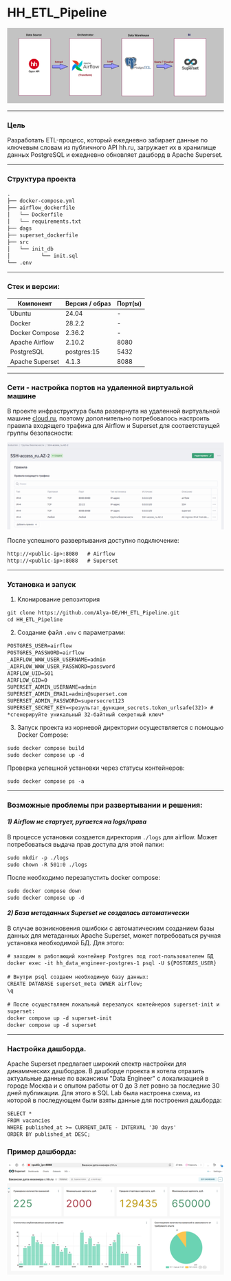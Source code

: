 # HH_ETL_Pipeline

![ETL_schema](https://github.com/Alya-DE/HH_ETL_Pipeline/blob/main/png/ETL_schema.png)

---
### Цель
Разработать ETL-процесс, который ежедневно забирает данные по ключевым словам из публичного API hh.ru, загружает их в хранилище данных PostgreSQL и ежедневно обновляет дашборд в Apache Superset.

---
### Структура проекта
```
.
├── docker-compose.yml
├── airflow_dockerfile
│   └── Dockerfile
│   └── requirements.txt
├── dags
├── superset_dockerfile
├── src
│   └── init_db
│          └── init.sql
└── .env
```

---
### Стек и версии:

|    Компонент    |           Версия / образ          |     Порт(ы)     |
| --------------- | --------------------------------- | --------------- |
| Ubuntu          |               24.04               |        -        |
| Docker          |               28.2.2              |        -        |
| Docker Compose  |               2.36.2              |        -        |
| Apache Airflow  |               2.10.2              |       8080      |
| PostgreSQL      |            postgres:15            |       5432      |
| Apache Superset |               4.1.3               |       8088      |

---
### Сети - настройка портов на удаленной виртуальной машине
В проекте инфраструктура была развернута на удаленной виртуальной машине [cloud.ru](https://cloud.ru/), поэтому дополнительно потребовалось настроить правила входящего трафика для Airflow и Superset для соответствущей группы безопасности:

![VM_rules.png](https://github.com/Alya-DE/HH_ETL_Pipeline/blob/main/png/VM_rules.png)

После успешного развертывания доступно подключение:
```
http://<public-ip>:8080   # Airflow
http://<public-ip>:8088   # Superset
```

---
### Установка и запуск
1. Клонирование репозитория
```b
git clone https://github.com/Alya-DE/HH_ETL_Pipeline.git
cd HH_ETL_Pipeline
```

2. Создание файл `.env` с параметрами:
```
POSTGRES_USER=airflow 
POSTGRES_PASSWORD=airflow
_AIRFLOW_WWW_USER_USERNAME=admin
_AIRFLOW_WWW_USER_PASSWORD=password
AIRFLOW_UID=501
AIRFLOW_GID=0 
SUPERSET_ADMIN_USERNAME=admin 
SUPERSET_ADMIN_EMAIL=admin@superset.com 
SUPERSET_ADMIN_PASSWORD=supersecret123 
SUPERSET_SECRET_KEY=<результат_функции_secrets.token_urlsafe(32)> # *сгенерируйте уникальный 32-байтный секретный ключ*
```

3. Запуск проекта из корневой директории осуществляется с помощью Docker Compose:
```
sudo docker compose build
sudo docker compose up -d
```

Проверка успешной установки через статусы контейнеров:
```
sudo docker compose ps -a
```

---
### Возможные проблемы при развертывании и решения:
#### *1) Airflow не стартует, ругается на logs/права*

В процессе установки создается директория `./logs` для airflow. Может потребоваться выдача прав доступа для этой папки:
```
sudo mkdir -p ./logs
sudo chown -R 501:0 ./logs
```

После необходимо перезапустить docker compose:
```
sudo docker compose down
sudo docker compose up -d
```

#### *2) База метаданных Superset не создалась автоматически*
В случае возникновения ошибоки с автоматическим созданием базы данных для метаданных Apache Superset, может потребоваться ручная установка необходимой БД. Для этого:
```
# заходим в работающий контейнер Postgres под root-пользователем БД
docker exec -it hh_data_engineer-postgres-1 psql -U ${POSTGRES_USER}

# Внутри psql создаем необходимую базу данных:
CREATE DATABASE superset_meta OWNER airflow;
\q

# После осуществляем локальный перезапуск контейнеров superset-init и superset:
docker compose up -d superset-init
docker compose up -d superset
```

---
### Настройка дашборда.
Apache Superset предлагает широкий спектр настройки для динамических дашбордов. В дашборде проекта я хотела отразить актуальные данные по вакансиям "Data Engineer" с локализацией в городе Москва и c опытом работы от 0 до 3 лет ровно за последние 30 дней публикации. Для этого в SQL Lab была настроена схема, из которой в последующем были взяты данные для построения дашборда:

```
SELECT *
FROM vacancies 
WHERE published_at >= CURRENT_DATE - INTERVAL '30 days'
ORDER BY published_at DESC;
```

### Пример дашборда:
![dashboard.png](https://github.com/Alya-DE/HH_ETL_Pipeline/blob/main/png/dashboard.png) 
